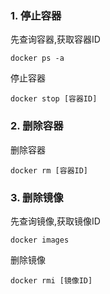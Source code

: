### 1. 停止容器
先查询容器,获取容器ID
```linux
docker ps -a
```
停止容器
```linux
docker stop [容器ID]
```
### 2. 删除容器
删除容器
```linux
docker rm [容器ID]
```

### 3. 删除镜像
先查询镜像,获取镜像ID
```linux
docker images
```
删除镜像
```linux
docker rmi [镜像ID]
```